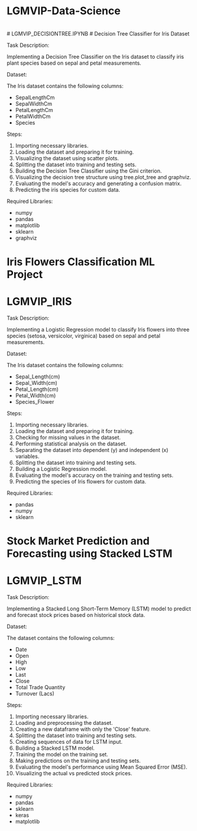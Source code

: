 # LGMVIP-Data-Science
<br>
# LGMVIP_DECISIONTREE.IPYNB
# Decision Tree Classifier for Iris Dataset

Task Description:

Implementing a Decision Tree Classifier on the Iris dataset to classify iris plant species based on sepal and petal measurements.


Dataset:

The Iris dataset contains the following columns:

- SepalLengthCm
- SepalWidthCm
- PetalLengthCm
- PetalWidthCm
- Species


Steps:

1. Importing necessary libraries.
2. Loading the dataset and preparing it for training.
3. Visualizing the dataset using scatter plots.
4. Splitting the dataset into training and testing sets.
5. Building the Decision Tree Classifier using the Gini criterion.
6. Visualizing the decision tree structure using tree.plot_tree and graphviz.
7. Evaluating the model's accuracy and generating a confusion matrix.
8. Predicting the iris species for custom data.


Required Libraries:

- numpy
- pandas
- matplotlib
- sklearn
- graphviz






# Iris Flowers Classification ML Project
# LGMVIP_IRIS

Task Description:

Implementing a Logistic Regression model to classify Iris flowers into three species (setosa, versicolor, virginica) based on sepal and petal measurements.


Dataset:

The Iris dataset contains the following columns:

- Sepal_Length(cm)
- Sepal_Width(cm)
- Petal_Length(cm)
- Petal_Width(cm)
- Species_Flower

  
Steps:

1. Importing necessary libraries.
2. Loading the dataset and preparing it for training.
3. Checking for missing values in the dataset.
4. Performing statistical analysis on the dataset.
5. Separating the dataset into dependent (y) and independent (x) variables.
6. Splitting the dataset into training and testing sets.
7. Building a Logistic Regression model.
8. Evaluating the model's accuracy on the training and testing sets.
9. Predicting the species of Iris flowers for custom data.

   
Required Libraries:
- pandas
- numpy
- sklearn



# Stock Market Prediction and Forecasting using Stacked LSTM
# LGMVIP_LSTM

Task Description:

Implementing a Stacked Long Short-Term Memory (LSTM) model to predict and forecast stock prices based on historical stock data.


Dataset:

The dataset contains the following columns:
- Date
- Open
- High
- Low
- Last
- Close
- Total Trade Quantity
- Turnover (Lacs)

  
Steps:

1. Importing necessary libraries.
2. Loading and preprocessing the dataset.
3. Creating a new dataframe with only the 'Close' feature.
4. Splitting the dataset into training and testing sets.
5. Creating sequences of data for LSTM input.
6. Building a Stacked LSTM model.
7. Training the model on the training set.
8. Making predictions on the training and testing sets.
9. Evaluating the model's performance using Mean Squared Error (MSE).
10. Visualizing the actual vs predicted stock prices.

    
Required Libraries:

- numpy
- pandas
- sklearn
- keras
- matplotlib

